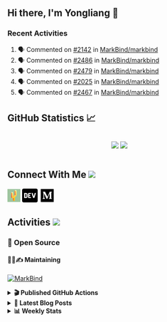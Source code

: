 ## Hi there, I'm Yongliang 👋

### Recent Activities

<!--START_SECTION:activity-->
1. 🗣 Commented on [#2142](https://github.com/MarkBind/markbind/issues/2142#issuecomment-2036729867) in [MarkBind/markbind](https://github.com/MarkBind/markbind)
2. 🗣 Commented on [#2486](https://github.com/MarkBind/markbind/pull/2486#issuecomment-2029877551) in [MarkBind/markbind](https://github.com/MarkBind/markbind)
3. 🗣 Commented on [#2479](https://github.com/MarkBind/markbind/issues/2479#issuecomment-2029841831) in [MarkBind/markbind](https://github.com/MarkBind/markbind)
4. 🗣 Commented on [#2025](https://github.com/MarkBind/markbind/issues/2025#issuecomment-2029493453) in [MarkBind/markbind](https://github.com/MarkBind/markbind)
5. 🗣 Commented on [#2467](https://github.com/MarkBind/markbind/issues/2467#issuecomment-2024159034) in [MarkBind/markbind](https://github.com/MarkBind/markbind)
<!--END_SECTION:activity-->

## GitHub Statistics :chart_with_upwards_trend:
<div align="center">
<div style="display: flex; align-items: center; justify-content: center;">

[![](https://github-readme-stats-tlylt.vercel.app/api?username=tlylt&show_icons=true&theme=tokyonight&hide_border=true&locale=en)](https://github.com/tlylt)
[![](https://github-readme-streak-stats.herokuapp.com/?user=tlylt&theme=tokyonight&hide_border=true)](https://github.com/tlylt)
</div>
</div>

## Connect With Me <img src="https://media.giphy.com/media/2wh5K5yE3ulp3xgYcG/giphy-downsized.gif" width="30">

<a href="https://www.yongliangliu.com/" target="_blank"><img align="center" src="static/site-icon.png" alt="yongliangliu.com" height="29" width="29" /></a>
<a href="https://dev.to/tlylt" target="_blank"><img align="center" src="static/dev-badge.svg" alt="dev.to/tlylt" height="35" width="35" /></a>
<a href="https://tlylt.medium.com" target="_blank"><img align="center" src="static/medium.png" alt="tlylt.medium.com" height="35" width="35" /></a>

## Activities <img src="https://media.giphy.com/media/WUlplcMpOCEmTGBtBW/giphy.gif" width="30">

### 🔭 Open Source

#### 👷‍♂️✍️ Maintaining
[![MarkBind](https://github-readme-stats-tlylt.vercel.app/api/pin/?username=markbind&repo=markbind)](https://github.com/MarkBind/markbind)

<details>
<summary> <b>🎬 Published GitHub Actions </b> </summary>

[![install-graphviz](https://github-readme-stats-tlylt.vercel.app/api/pin/?username=tlylt&repo=install-graphviz)](https://github.com/tlylt/install-graphviz)

[![reposense-action](https://github-readme-stats-tlylt.vercel.app/api/pin/?username=tlylt&repo=reposense-action)](https://github.com/tlylt/reposense-action)

[![markbin-action](https://github-readme-stats-tlylt.vercel.app/api/pin/?username=markbind&repo=markbind-action)](https://github.com/MarkBind/markbind-action)

</details>

<details>
<summary> <b>📕 Latest Blog Posts</b> </summary>

<!-- BLOG-POST-LIST:START -->
- [The 2 x 2 problem](https://yongliangliu.com/blog/2x2-problem)
- [On Keeping Task Descriptions Up to Date](https://yongliangliu.com/blog/on-keeping-task-descriptions-up-to-date)
- [Easy vs Right](https://yongliangliu.com/blog/easy-vs-right)
- [The Prebound Method and Sentinel Object Pattern in Python](https://yongliangliu.com/blog/prebound-sentinel-pattern-in-python)
- [Software Problems - Exceptions](https://yongliangliu.com/blog/software-problems-exceptions)
<!-- BLOG-POST-LIST:END -->

</details>

<details>
<summary> <b>📊 Weekly Stats</b> </summary>

<!--START_SECTION:waka-->
**🐱 My GitHub Data** 

> 📦 667.1 kB Used in GitHub's Storage 
 > 
> 🚫 Not Opted to Hire
 > 
> 📜 170 Public Repositories 
 > 
> 🔑 41 Private Repositories 
 > 
**I'm an Early 🐤** 

```text
🌞 Morning                3953 commits        ███████░░░░░░░░░░░░░░░░░░   29.89 % 
🌆 Daytime                3561 commits        ███████░░░░░░░░░░░░░░░░░░   26.93 % 
🌃 Evening                4883 commits        █████████░░░░░░░░░░░░░░░░   36.92 % 
🌙 Night                  828 commits         ██░░░░░░░░░░░░░░░░░░░░░░░   06.26 % 
```
📅 **I'm Most Productive on Wednesday** 

```text
Monday                   1754 commits        ███░░░░░░░░░░░░░░░░░░░░░░   13.26 % 
Tuesday                  1896 commits        ████░░░░░░░░░░░░░░░░░░░░░   14.34 % 
Wednesday                2132 commits        ████░░░░░░░░░░░░░░░░░░░░░   16.12 % 
Thursday                 1603 commits        ███░░░░░░░░░░░░░░░░░░░░░░   12.12 % 
Friday                   1668 commits        ███░░░░░░░░░░░░░░░░░░░░░░   12.61 % 
Saturday                 2048 commits        ████░░░░░░░░░░░░░░░░░░░░░   15.49 % 
Sunday                   2124 commits        ████░░░░░░░░░░░░░░░░░░░░░   16.06 % 
```


📊 **This Week I Spent My Time On** 

```text
🕑︎ Time Zone: Asia/Singapore

💬 Programming Languages: 
Markdown                 1 hr 39 mins        █████████████████████████   100.00 % 
```


 Last Updated on 12/04/2024 00:39:59 UTC
<!--END_SECTION:waka-->

</details>
